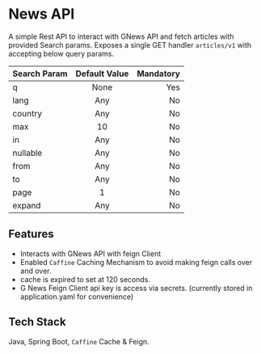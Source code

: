 
# News API

A simple Rest API to interact with GNews API and fetch articles with provided Search params.
Exposes a single GET handler `articles/v1` with accepting below query params.

| Search Param | Default Value | Mandatory |
|--------------|:-------------:|----------:|
| q            |     None      |       Yes |
| lang         |      Any      |        No |
| country      |      Any      |        No |
| max          |      10       |        No |
| in           |      Any      |        No |
| nullable     |      Any      |        No |
| from         |      Any      |        No |
| to           |      Any      |        No |
| page         |       1       |        No |
| expand       |      Any      |        No |

## Features

- Interacts with GNews API with feign Client
- Enabled `Caffine` Caching Mechanism to avoid making feign calls over and over.
- cache is expired to set at 120 seconds.
- G News Feign Client api key is access via secrets. (currently stored in application.yaml for convenience)

## Tech Stack

Java, Spring Boot, `Caffine` Cache & Feign.